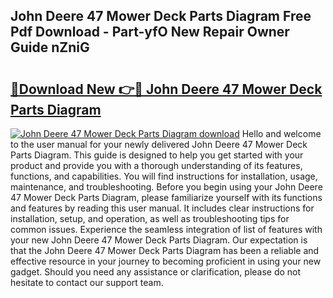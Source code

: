 ## John Deere 47 Mower Deck Parts Diagram Free Pdf Download - Part-yfO New Repair Owner Guide nZniG

# <h2><a href="http://dfhj5f.blite.top/?on=John+Deere+47+Mower+Deck+Parts+Diagram">🔗Download New 👉🔴 John Deere 47 Mower Deck Parts Diagram</a></h2>

[![John Deere 47 Mower Deck Parts Diagram download](https://i.imgur.com/lujVjoI.png)](http://dfhj5f.blite.top/?on=John+Deere+47+Mower+Deck+Parts+Diagram)
Hello and welcome to the user manual for your newly delivered John Deere 47 Mower Deck Parts Diagram. This guide is designed to help you get started with your product and provide you with a thorough understanding of its features, functions, and capabilities. You will find instructions for installation, usage, maintenance, and troubleshooting. Before you begin using your John Deere 47 Mower Deck Parts Diagram, please familiarize yourself with its functions and features by reading this user manual. It includes clear instructions for installation, setup, and operation, as well as troubleshooting tips for common issues. Experience the seamless integration of list of features with your new John Deere 47 Mower Deck Parts Diagram. Our expectation is that the John Deere 47 Mower Deck Parts Diagram has been a reliable and effective resource in your journey to becoming proficient in using your new gadget. Should you need any assistance or clarification, please do not hesitate to contact our support team.
